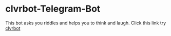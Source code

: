 # clvrbot-Telegram-Bot
This bot asks you riddles and helps you to think and laugh.
Click this link try [clvrbot](t.me/ClvrRdle636bot)
